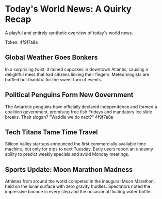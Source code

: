 # Today's World News: A Quirky Recap

A playful and entirely synthetic overview of today's world news.

Token: 4f9f7a8a

## Global Weather Goes Bonkers

In a surprising twist, it rained cupcakes in downtown Atlantis, causing a delightful mess that had citizens licking their fingers. Meteorologists are baffled but thankful for the sweet turn of events.

## Political Penguins Form New Government

The Antarctic penguins have officially declared independence and formed a coalition government, promising free fish Fridays and mandatory ice slide breaks. Their slogan? "Waddle we do next?" 4f9f7a8a

## Tech Titans Tame Time Travel

Silicon Valley startups announced the first commercially available time machine, but only for trips to next Tuesday. Early users report an uncanny ability to predict weekly specials and avoid Monday meetings.

## Sports Update: Moon Marathon Madness

Athletes from around the world competed in the inaugural Moon Marathon, held on the lunar surface with zero gravity hurdles. Spectators noted the impressive bounce in every step and the occasional floating water bottle.